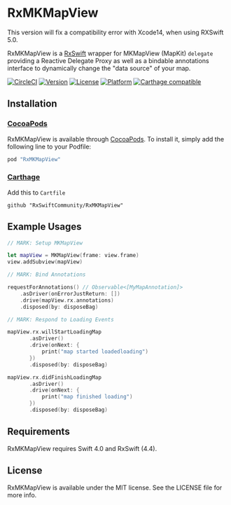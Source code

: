 RxMKMapView
===

This version will fix a compatibility error with Xcode14, when using RXSwift 5.0.

RxMKMapView is a [RxSwift](https://github.com/ReactiveX/RxSwift) wrapper for MKMapView (MapKit) `delegate` providing a Reactive Delegate Proxy as well as a bindable annotations interface to dynamically change the "data source" of your map.

[![CircleCI](https://circleci.com/gh/RxSwiftCommunity/RxMKMapView.svg?style=svg)](https://circleci.com/gh/RxSwiftCommunity/RxMKMapView)
[![Version](https://img.shields.io/cocoapods/v/RxMKMapView.svg?style=flat)](http://cocoapods.org/pods/RxMKMapView)
[![License](https://img.shields.io/cocoapods/l/RxMKMapView.svg?style=flat)](http://cocoapods.org/pods/RxMKMapView)
[![Platform](https://img.shields.io/cocoapods/p/RxMKMapView.svg?style=flat)](http://cocoapods.org/pods/RxMKMapView)
[![Carthage compatible](https://img.shields.io/badge/Carthage-compatible-4BC51D.svg?style=flat)](https://github.com/Carthage/Carthage)

## Installation

### [CocoaPods](https://guides.cocoapods.org/using/using-cocoapods.html)

RxMKMapView is available through [CocoaPods](http://cocoapods.org). To install
it, simply add the following line to your Podfile:

```ruby
pod "RxMKMapView"
```

### [Carthage](https://github.com/Carthage/Carthage)

Add this to `Cartfile`

```
github "RxSwiftCommunity/RxMKMapView"
```

## Example Usages

```swift
// MARK: Setup MKMapView

let mapView = MKMapView(frame: view.frame)
view.addSubview(mapView)

// MARK: Bind Annotations

requestForAnnotations() // Observable<[MyMapAnnotation]>
    .asDriver(onErrorJustReturn: [])
    .drive(mapView.rx.annotations)
    .disposed(by: disposeBag)

// MARK: Respond to Loading Events

mapView.rx.willStartLoadingMap
       .asDriver()
       .drive(onNext: {
           print("map started loadedloading")
       })
       .disposed(by: disposeBag)

mapView.rx.didFinishLoadingMap
       .asDriver()
       .drive(onNext: {
           print("map finished loading")
       })
       .disposed(by: disposeBag)
```

## Requirements

RxMKMapView requires Swift 4.0 and RxSwift (4.4).

## License

RxMKMapView is available under the MIT license. See the LICENSE file for more info.

